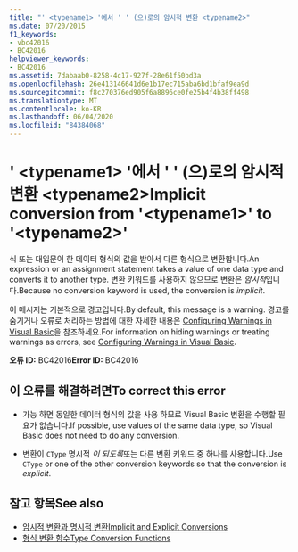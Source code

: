 ```yaml
---
title: "' <typename1> '에서 ' ' (으)로의 암시적 변환 <typename2>"
ms.date: 07/20/2015
f1_keywords:
- vbc42016
- BC42016
helpviewer_keywords:
- BC42016
ms.assetid: 7dabaab0-8258-4c17-927f-28e61f50bd3a
ms.openlocfilehash: 26e413146641d6e1b17ec715aba6bd1bfaf9ea9d
ms.sourcegitcommit: f8c270376ed905f6a8896ce0fe25b4f4b38ff498
ms.translationtype: MT
ms.contentlocale: ko-KR
ms.lasthandoff: 06/04/2020
ms.locfileid: "84384068"
---
```

# <a name="implicit-conversion-from-typename1-to-typename2"></a><span data-ttu-id="8fee7-102">' \<typename1> '에서 ' ' (으)로의 암시적 변환 \<typename2></span><span class="sxs-lookup"><span data-stu-id="8fee7-102">Implicit conversion from '\<typename1>' to '\<typename2>'</span></span>
<span data-ttu-id="8fee7-103">식 또는 대입문이 한 데이터 형식의 값을 받아서 다른 형식으로 변환합니다.</span><span class="sxs-lookup"><span data-stu-id="8fee7-103">An expression or an assignment statement takes a value of one data type and converts it to another type.</span></span> <span data-ttu-id="8fee7-104">변환 키워드를 사용하지 않으므로 변환은 *암시적*입니다.</span><span class="sxs-lookup"><span data-stu-id="8fee7-104">Because no conversion keyword is used, the conversion is *implicit*.</span></span>  
  
 <span data-ttu-id="8fee7-105">이 메시지는 기본적으로 경고입니다.</span><span class="sxs-lookup"><span data-stu-id="8fee7-105">By default, this message is a warning.</span></span> <span data-ttu-id="8fee7-106">경고를 숨기거나 오류로 처리하는 방법에 대한 자세한 내용은 [Configuring Warnings in Visual Basic](/visualstudio/ide/configuring-warnings-in-visual-basic)을 참조하세요.</span><span class="sxs-lookup"><span data-stu-id="8fee7-106">For information on hiding warnings or treating warnings as errors, see [Configuring Warnings in Visual Basic](/visualstudio/ide/configuring-warnings-in-visual-basic).</span></span>  
  
 <span data-ttu-id="8fee7-107">**오류 ID:** BC42016</span><span class="sxs-lookup"><span data-stu-id="8fee7-107">**Error ID:** BC42016</span></span>  
  
## <a name="to-correct-this-error"></a><span data-ttu-id="8fee7-108">이 오류를 해결하려면</span><span class="sxs-lookup"><span data-stu-id="8fee7-108">To correct this error</span></span>  
  
- <span data-ttu-id="8fee7-109">가능 하면 동일한 데이터 형식의 값을 사용 하므로 Visual Basic 변환을 수행할 필요가 없습니다.</span><span class="sxs-lookup"><span data-stu-id="8fee7-109">If possible, use values of the same data type, so Visual Basic does not need to do any conversion.</span></span>  
  
- <span data-ttu-id="8fee7-110">변환이 `CType` 명시적 *이 되도록*또는 다른 변환 키워드 중 하나를 사용합니다.</span><span class="sxs-lookup"><span data-stu-id="8fee7-110">Use `CType` or one of the other conversion keywords so that the conversion is *explicit*.</span></span>  
  
## <a name="see-also"></a><span data-ttu-id="8fee7-111">참고 항목</span><span class="sxs-lookup"><span data-stu-id="8fee7-111">See also</span></span>

- [<span data-ttu-id="8fee7-112">암시적 변환과 명시적 변환</span><span class="sxs-lookup"><span data-stu-id="8fee7-112">Implicit and Explicit Conversions</span></span>](../programming-guide/language-features/data-types/implicit-and-explicit-conversions.md)
- [<span data-ttu-id="8fee7-113">형식 변환 함수</span><span class="sxs-lookup"><span data-stu-id="8fee7-113">Type Conversion Functions</span></span>](../language-reference/functions/type-conversion-functions.md)
